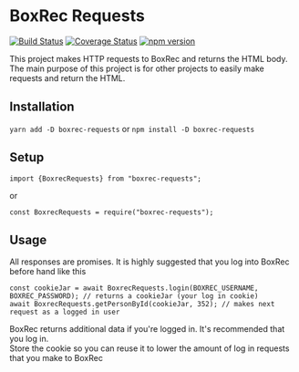 # BoxRec Requests
[![Build Status](https://travis-ci.org/boxing/boxrec-requests.svg?branch=master)](https://travis-ci.org/boxing/boxrec-requests)
[![Coverage Status](https://coveralls.io/repos/github/boxing/boxrec-requests/badge.svg?branch=master)](https://coveralls.io/github/boxing/boxrec-requests?branch=master)
[![npm version](https://badge.fury.io/js/boxrec-requests.svg)](https://badge.fury.io/js/boxrec-requests)

This project makes HTTP requests to BoxRec and returns the HTML body.  
The main purpose of this project is for other projects to easily make requests and return the HTML.

## Installation

`yarn add -D boxrec-requests`
or
`npm install -D boxrec-requests`

## Setup
`import {BoxrecRequests} from "boxrec-requests";`

or

`const BoxrecRequests = require("boxrec-requests");`

## Usage
All responses are promises.  It is highly suggested that you log into BoxRec before hand like this

```
const cookieJar = await BoxrecRequests.login(BOXREC_USERNAME, BOXREC_PASSWORD); // returns a cookieJar (your log in cookie)
await BoxrecRequests.getPersonById(cookieJar, 352); // makes next request as a logged in user
```

BoxRec returns additional data if you're logged in.  It's recommended that you log in.  
Store the cookie so you can reuse it to lower the amount of log in requests that you make to BoxRec